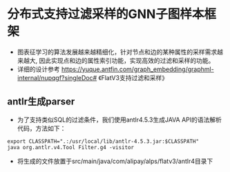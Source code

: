 # 分布式支持过滤采样的GNN子图样本框架
* 图表征学习的算法发展越来越精细化，针对节点和边的某种属性的采样需求越来越大, 因此实现点和边的属性索引功能，实现高效的过滤和采样的功能。
* 详细的设计参考 https://yuque.antfin.com/graph_embedding/graphml-internal/nupqgf?singleDoc# 《FlatV3支持过滤和采样》

## antlr生成parser
* 为了支持类似SQL的过滤条件，我们使用antlr4.5.3生成JAVA API的语法解析代码，方法如下：
```
export CLASSPATH=".:/usr/local/lib/antlr-4.5.3.jar:$CLASSPATH"
java org.antlr.v4.Tool Filter.g4 -visitor
```
* 将生成的文件放置于src/main/java/com/alipay/alps/flatv3/antlr4目录下
